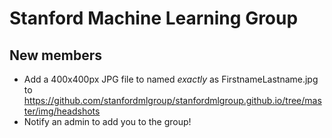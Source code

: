# Stanford Machine Learning Group

## New members
- Add a 400x400px JPG file to named *exactly* as FirstnameLastname.jpg to https://github.com/stanfordmlgroup/stanfordmlgroup.github.io/tree/master/img/headshots
- Notify an admin to add you to the group!
